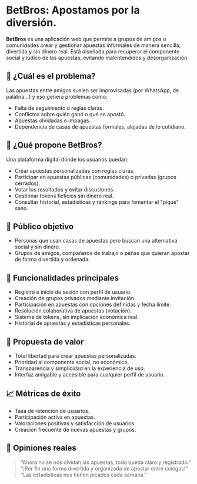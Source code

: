 # BetBros: Apostamos por la diversión.

**BetBros** es una aplicación web que permite a grupos de amigos o comunidades crear y gestionar apuestas informales de manera sencilla, divertida y sin dinero real. Está diseñada para recuperar el componente social y lúdico de las apuestas, evitando malentendidos y desorganización.

## 🧩 ¿Cuál es el problema?

Las apuestas entre amigos suelen ser improvisadas (por WhatsApp, de palabra…) y eso genera problemas como:
- Falta de seguimiento o reglas claras.
- Conflictos sobre quién ganó o qué se apostó.
- Apuestas olvidadas o impagas.
- Dependencia de casas de apuestas formales, alejadas de lo cotidiano.

## 🎯 ¿Qué propone BetBros?

Una plataforma digital donde los usuarios puedan:
- Crear apuestas personalizadas con reglas claras.
- Participar en apuestas públicas (comunidades) o privadas (grupos cerrados).
- Votar los resultados y evitar discusiones.
- Gestionar tokens ficticios sin dinero real.
- Consultar historial, estadísticas y ránkings para fomentar el "pique" sano.

## 👥 Público objetivo

- Personas que usan casas de apuestas pero buscan una alternativa social y sin dinero.
- Grupos de amigos, compañeros de trabajo o peñas que quieran apostar de forma divertida y ordenada.

## 🔧 Funcionalidades principales

- Registro e inicio de sesión con perfil de usuario.
- Creación de grupos privados mediante invitación.
- Participación en apuestas con opciones definidas y fecha límite.
- Resolución colaborativa de apuestas (votación).
- Sistema de tokens, sin implicación económica real.
- Historial de apuestas y estadísticas personales.

## 🌟 Propuesta de valor

- Total libertad para crear apuestas personalizadas.
- Prioridad al componente social, no económico.
- Transparencia y simplicidad en la experiencia de uso.
- Interfaz amigable y accesible para cualquier perfil de usuario.

## 📈 Métricas de éxito

- Tasa de retención de usuarios.
- Participación activa en apuestas.
- Valoraciones positivas y satisfacción de usuarios.
- Creación frecuente de nuevas apuestas y grupos.

## 💬 Opiniones reales

> “Ahora no se nos olvidan las apuestas, todo queda claro y registrado.”  
> “¡Por fin una forma divertida y organizada de apostar entre colegas!”  
> “Las estadísticas nos tienen picados cada semana.”



